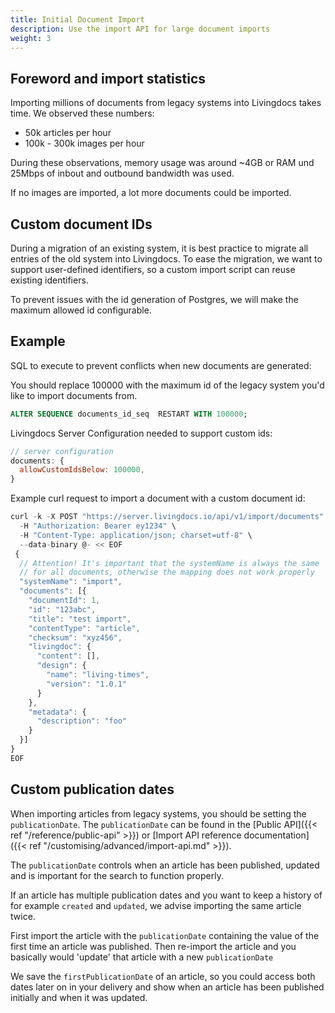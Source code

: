```yaml
---
title: Initial Document Import
description: Use the import API for large document imports
weight: 3
---
```



## Foreword and import statistics

Importing millions of documents from legacy systems into Livingdocs takes time. We observed these numbers:
- 50k articles per hour
- 100k - 300k images per hour

During these observations, memory usage was around ~4GB or RAM und 25Mbps of inbout and outbound bandwidth was used.

If no images are imported, a lot more documents could be imported.

## Custom document IDs

During a migration of an existing system, it is best practice to migrate all entries of the old system into Livingdocs.
To ease the migration, we want to support user-defined identifiers, so a custom import script can reuse existing identifiers.

To prevent issues with the id generation of Postgres, we will make the maximum allowed id configurable.

## Example
SQL to execute to prevent conflicts when new documents are generated:

You should replace 100000 with the maximum id of the legacy system you'd like to import documents from.

```sql
ALTER SEQUENCE documents_id_seq  RESTART WITH 100000;
```

Livingdocs Server Configuration needed to support custom ids:

```js
// server configuration
documents: {
  allowCustomIdsBelow: 100000,
}
```

Example curl request to import a document with a custom document id:

```js
curl -k -X POST "https://server.livingdocs.io/api/v1/import/documents" \
  -H "Authorization: Bearer ey1234" \
  -H "Content-Type: application/json; charset=utf-8" \
  --data-binary @- << EOF
 {
  // Attention! It's important that the systemName is always the same
  // for all documents, otherwise the mapping does not work properly
  "systemName": "import",
  "documents": [{
    "documentId": 1,
    "id": "123abc",
    "title": "test import",
    "contentType": "article",
    "checksum": "xyz456",
    "livingdoc": {
      "content": [],
      "design": {
        "name": "living-times",
        "version": "1.0.1"
      }
    },
    "metadata": {
      "description": "foo"
    }
  }]
}
EOF
```

## Custom publication dates

When importing articles from legacy systems, you should be setting the `publicationDate`. The `publicationDate` can be found in the [Public API]({{< ref "/reference/public-api" >}}) or [Import API reference documentation]({{< ref "/customising/advanced/import-api.md" >}}).

The `publicationDate` controls when an article has been published, updated and is important for the search to function properly.

If an article has multiple publication dates and you want to keep a history of for example `created` and `updated`, we advise importing the same article twice.

First import the article with the `publicationDate` containing the value of the first time an article was published.
Then re-import the article and you basically would 'update' that article with a new `publicationDate`

We save the `firstPublicationDate` of an article, so you could access both dates later on in your delivery and show when an article has been published initially and when it was updated.
